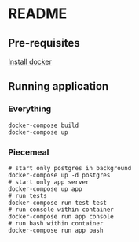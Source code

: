 # README

## Pre-requisites

[Install docker](https://store.docker.com/editions/community/docker-ce-desktop-mac)

## Running application

### Everything

```
docker-compose build
docker-compose up
```

### Piecemeal
```
# start only postgres in background
docker-compose up -d postgres
# start only app server
docker-compose up app
# run tests
docker-compose run test test
# run console within container
docker-compose run app console
# run bash within container
docker-compose run app bash

```
